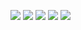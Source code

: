 
![](https://github.com/AntoinePaulay/Checkpoint-1/blob/be1f8477769547f7efe8232518b2e5290a759633/image/Capture%20d'%C3%A9cran%202024-10-25%20092409.png)
![](https://github.com/AntoinePaulay/Checkpoint-1/blob/be1f8477769547f7efe8232518b2e5290a759633/image/Capture%20d'%C3%A9cran%202024-10-25%20092531.png)
![](https://github.com/AntoinePaulay/Checkpoint-1/blob/be1f8477769547f7efe8232518b2e5290a759633/image/Capture%20d'%C3%A9cran%202024-10-25%20092758.png)
![](https://github.com/AntoinePaulay/Checkpoint-1/blob/be1f8477769547f7efe8232518b2e5290a759633/image/Capture%20d'%C3%A9cran%202024-10-25%20092909.png)
![](https://github.com/AntoinePaulay/Checkpoint-1/blob/be1f8477769547f7efe8232518b2e5290a759633/image/Capture%20d'%C3%A9cran%202024-10-25%20093355.png)
![]()
